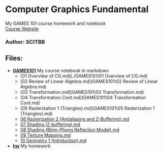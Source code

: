 # Computer Graphics Fundamental
My GAMES 101 course homework and notebook \
[Course Website](https://sites.cs.ucsb.edu/~lingqi/teaching/games101.html)
### Author: SCITBB
## Files:
- [**GAMES101**](./GAMES101) My course notebook in markdown
  - [01 Overview of CG.md](./GAMES101/01 Overview of CG.md)
  - [02 Review of Linear Algebra.md](GAMES101\02 Review of Linear Algebra.md) 
  - [03 Transformation.md](GAMES101\03 Transformation.md) 
  - [04 Transformation Cont.md](GAMES101\04 Transformation Cont.md) 
  - [05 Rasterization 1 (Triangles).md](GAMES101\05 Rasterization 1 (Triangles).md) 
  -  [06 Rasterization 2  (Antialiasing and Z-Buffering).md](GAMES101\06.md) 
  -  [07 Shading (Z-buffering).md](GAMES101\07.md) 
  -  [08 Shading (Blinn-Phong Reflection Model).md](GAMES101\08.md) 
  -  [09 Texture Mapping.md](GAMES101\09.md) 
  -  [10 Geometry 1 (Intriduction).md](GAMES101\10.md) 
- [**hw**](./hw) My homework

